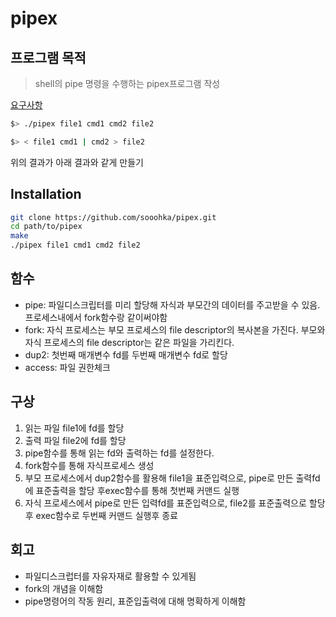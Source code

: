 # pipex

## 프로그램 목적

> shell의 pipe 명령을 수행하는 pipex프로그램 작성

[요구사항](./pipex.pdf)

```sh
$> ./pipex file1 cmd1 cmd2 file2
```

```sh
$> < file1 cmd1 | cmd2 > file2
```

위의 결과가 아래 결과와 같게 만들기

## Installation

```sh
git clone https://github.com/sooohka/pipex.git
cd path/to/pipex
make
./pipex file1 cmd1 cmd2 file2
```

## 함수

- pipe: 파일디스크립터를 미리 할당해 자식과 부모간의 데이터를 주고받을 수 있음.프로세스내에서 fork함수랑 같이써야함
- fork: 자식 프로세스는 부모 프로세스의 file descriptor의 복사본을 가진다. 부모와 자식 프로세스의 file descriptor는 같은 파일을 가리킨다.
- dup2: 첫번째 매개변수 fd를 두번째 매개변수 fd로 할당
- access: 파일 권한체크

## 구상

1. 읽는 파일 file1에 fd를 할당
2. 출력 파일 file2에 fd를 할당
3. pipe함수를 통해 읽는 fd와 출력하는 fd를 설정한다.
4. fork함수를 통해 자식프로세스 생성
5. 부모 프로세스에서 dup2함수를 활용해 file1을 표준입력으로, pipe로 만든 출력fd에 표준출력을 할당 후exec함수를 통해 첫번째 커맨드 실행
6. 자식 프로세스에서 pipe로 만든 입력fd를 표준입력으로, file2를 표준출력으로 할당 후 exec함수로 두번째 커맨드 실행후 종료

## 회고

- 파일디스크럽터를 자유자재로 활용할 수 있게됨
- fork의 개념을 이해함
- pipe명령어의 작동 원리, 표준입출력에 대해 명확하게 이해함
